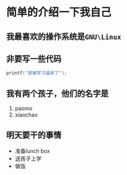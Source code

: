 # 简单的介绍一下我自己

## 我最喜欢的操作系统是`GNU\Linux`

## 非要写一些代码

```c
printf("我被学习逼疯了");
```

## 我有两个孩子，他们的名字是
1. paomo
2. xiaochao

## 明天要干的事情
* 准备lunch box
* 送孩子上学
* 做饭
